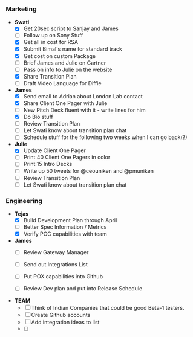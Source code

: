 ### Marketing
* **Swati**
	- [x] Get 20sec script to Sanjay and James
	- [ ] Follow up on Sony Stuff
	- [x] Get all in cost for RSA
	- [x] Submit Bimal's name for standard track
	- [x] Get cost on custom Package
	- [ ] Brief James and Julie on Gartner
	- [ ] Pass on info to Julie on the website
	- [x] Share Transition Plan
	- [ ] Draft Video Language for Diffie
* **James**
	- [x] Send email to Adrian about London Lab contact
	- [x] Share Client One Pager with Julie
	- [ ] New Pitch Deck fluent with it - write lines for him
	- [x] Do Bio stuff
	- [ ] Review Transition Plan
	- [ ] Let Swati know about transition plan chat
	- [ ] Schedule stuff for the following two weeks when I can go back(?)
* **Julie**
	- [x] Update Client One Pager
	- [ ] Print 40 Client One Pagers in color
	- [ ] Print 15 Intro Decks 
	- [ ] Write up 50 tweets for @ceouniken and @pmuniken
	- [ ] Review Transition Plan
	- [ ] Let Swati know about transition plan chat

### Engineering
* **Tejas**
	- [x] Build Development Plan through April
	- [ ] Better Spec Information / Metrics
	- [x] Verify POC capabilities with team
* **James**
	- [ ] Review Gateway Manager
	- [ ] Send out Integrations List
	- [ ] Put POX capabilities into Github
	- [ ] Review Dev plan and put into Release Schedule


* **TEAM**
	- [ ] Think of Indian Companies that could be good Beta-1 testers.
	- [ ] Create Github accounts
	- [ ] Add integration ideas to list
	- [ ]
